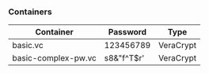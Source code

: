 ### Containers

| Container     | Password      | Type      |
| ------------- | ------------- | --------- |
| basic.vc      | 123456789     | VeraCrypt |
| basic-complex-pw.vc | s8&"f^T$r' | VeraCrypt |
